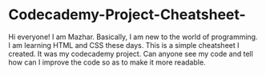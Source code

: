 # Codecademy-Project-Cheatsheet-

Hi everyone!
I am Mazhar. Basically, I am new to the world of programming. I am learning HTML and CSS these days. This is a simple cheatsheet I created. It was my codecademy project.
Can anyone see my code and tell how can I improve the code so as to make it more readable. 
